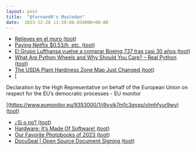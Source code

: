 ```yaml
---
layout: post
title:  "@fernand0's Mastodon"
date:  2023-12-28 11:39:08.054000+00:00
---
```

*  [Relieves en el muro ](https://www.flickr.com/photos/fernand0/53388051239) ([toot](https://mastodon.social/@fernand0/111657847885154291))
*  [Paying Netflix $0.53/h, etc. ](https://taylor.town/dollar-per-hou) ([toot](https://mastodon.social/@fernand0/111657822579094045))
*  [El Grupo Lufthansa vuelve a comprar Boeing 737 tras casi 30 años ](https://www.microsiervos.com/archivo/aerotrastorno/lufthansa-vuelve-boine-737-casi-30-anos.htm) ([toot](https://mastodon.social/@fernand0/111657620544310174))
*  [What Are Python Wheels and Why Should You Care? – Real Python ](https://realpython.com/python-wheels) ([toot](https://mastodon.social/@fernand0/111657319806946774))
*  [The USDA Plant Hardiness Zone Map Just Changed ](https://lifehacker.com/home/usda-plant-hardiness-zone-map-change) ([toot](https://mastodon.social/@fernand0/111655656849951330))
*  [

Declaration by the High Representative on behalf of the European Union on respect for the EU’s democratic processes - EU monitor

 ](https://www.eumonitor.eu/9353000/1/j9vvik7m1c3gyxp/vlmhfyur9wy) ([toot](https://mastodon.social/@fernand0/111653882381267165))
*  [¿Si o no? ](https://avecesunafoto.wordpress.com/2023/12/27/si-o-no) ([toot](https://mastodon.social/@fernand0/111653708104876628))
*  [Hardware: It’s Made Of Software! ](https://hackaday.com/2023/12/23/hardware-its-made-of-software) ([toot](https://mastodon.social/@fernand0/111653612698729768))
*  [Our Favorite Photobooks of 2023  ](https://www.wired.com/gallery/best-photo-books-2023/) ([toot](https://mastodon.social/@fernand0/111653274760593989))
*  [DocuSeal \| Open Source Document Signing ](https://www.docuseal.co) ([toot](https://mastodon.social/@fernand0/111653080255927270))
